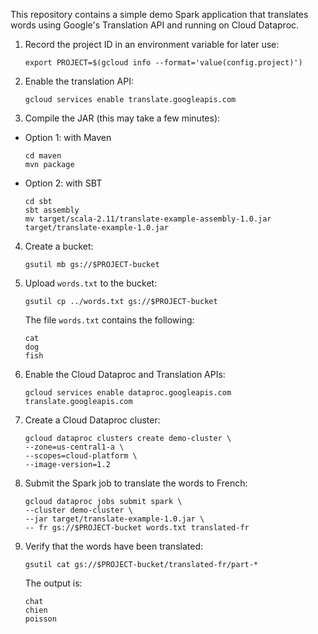 This repository contains a simple demo Spark application that translates words using
Google's Translation API and running on Cloud Dataproc.

1. Record the project ID in an environment variable for later use:
   ```
   export PROJECT=$(gcloud info --format='value(config.project)')
   ```

2. Enable the translation API:
   ```
   gcloud services enable translate.googleapis.com
   ```

3. Compile the JAR (this may take a few minutes):

* Option 1: with Maven
  ```
  cd maven
  mvn package
  ```
* Option 2: with SBT
  ```
  cd sbt
  sbt assembly
  mv target/scala-2.11/translate-example-assembly-1.0.jar target/translate-example-1.0.jar
  ```

4. Create a bucket:
   ```
   gsutil mb gs://$PROJECT-bucket
   ```

5. Upload `words.txt` to the bucket:
   ```
   gsutil cp ../words.txt gs://$PROJECT-bucket
   ```
   The file `words.txt` contains the following:
   ```
   cat
   dog
   fish
   ```

6. Enable the Cloud Dataproc and Translation APIs:
   ```
   gcloud services enable dataproc.googleapis.com translate.googleapis.com
   ```

7. Create a Cloud Dataproc cluster:
   ```
   gcloud dataproc clusters create demo-cluster \
   --zone=us-central1-a \
   --scopes=cloud-platform \
   --image-version=1.2
   ```

8. Submit the Spark job to translate the words to French:
   ```
   gcloud dataproc jobs submit spark \
   --cluster demo-cluster \
   --jar target/translate-example-1.0.jar \
   -- fr gs://$PROJECT-bucket words.txt translated-fr
   ```

9. Verify that the words have been translated:
   ```
   gsutil cat gs://$PROJECT-bucket/translated-fr/part-*
   ```
   The output is:
   ```
   chat
   chien
   poisson
   ```
